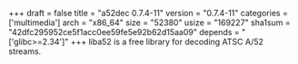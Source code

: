 +++
draft = false
title = "a52dec 0.7.4-11"
version = "0.7.4-11"
categories = ['multimedia']
arch = "x86_64"
size = "52380"
usize = "169227"
sha1sum = "42dfc295952ce5f1acc0ee59fe5e92b62d15aa09"
depends = "['glibc>=2.34']"
+++
liba52 is a free library for decoding ATSC A/52 streams.